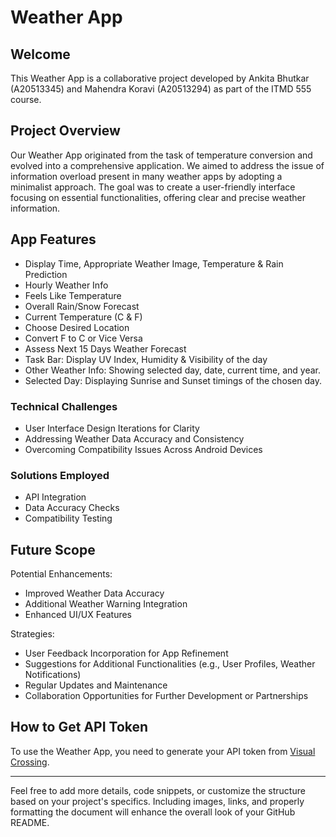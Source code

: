 # Weather App 

## Welcome

This Weather App is a collaborative project developed by Ankita Bhutkar (A20513345) and Mahendra Koravi (A20513294) as part of the ITMD 555 course.

## Project Overview

Our Weather App originated from the task of temperature conversion and evolved into a comprehensive application. We aimed to address the issue of information overload present in many weather apps by adopting a minimalist approach. The goal was to create a user-friendly interface focusing on essential functionalities, offering clear and precise weather information.

## App Features

- Display Time, Appropriate Weather Image, Temperature & Rain Prediction
- Hourly Weather Info
- Feels Like Temperature
- Overall Rain/Snow Forecast
- Current Temperature (C & F)
- Choose Desired Location
- Convert F to C or Vice Versa
- Assess Next 15 Days Weather Forecast
- Task Bar: Display UV Index, Humidity & Visibility of the day
- Other Weather Info: Showing selected day, date, current time, and year.
- Selected Day: Displaying Sunrise and Sunset timings of the chosen day.

### Technical Challenges

- User Interface Design Iterations for Clarity
- Addressing Weather Data Accuracy and Consistency
- Overcoming Compatibility Issues Across Android Devices

### Solutions Employed

- API Integration
- Data Accuracy Checks
- Compatibility Testing

## Future Scope

Potential Enhancements:

- Improved Weather Data Accuracy
- Additional Weather Warning Integration
- Enhanced UI/UX Features

Strategies:

- User Feedback Incorporation for App Refinement
- Suggestions for Additional Functionalities (e.g., User Profiles, Weather Notifications)
- Regular Updates and Maintenance
- Collaboration Opportunities for Further Development or Partnerships

## How to Get API Token

To use the Weather App, you need to generate your API token from [Visual Crossing](https://www.visualcrossing.com).

---

Feel free to add more details, code snippets, or customize the structure based on your project's specifics. Including images, links, and properly formatting the document will enhance the overall look of your GitHub README.


